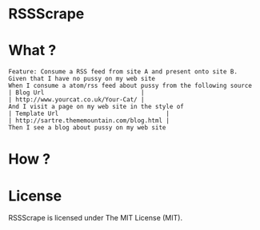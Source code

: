 # RSSScrape

# What ?
```
Feature: Consume a RSS feed from site A and present onto site B.
Given that I have no pussy on my web site
When I consume a atom/rss feed about pussy from the following source
| Blog Url                           |
| http://www.yourcat.co.uk/Your-Cat/ |
And I visit a page on my web site in the style of
| Template Url                              |
| http://sartre.thememountain.com/blog.html |
Then I see a blog about pussy on my web site
```

# How ?


# License
RSSScrape is licensed under The MIT License (MIT).